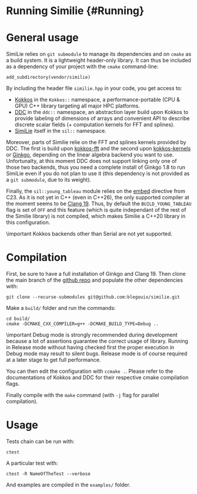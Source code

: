 # Running Similie {#Running}
<!--
SPDX-FileCopyrightText: 2024 Baptiste Legouix
SPDX-License-Identifier: GPL-3.0-or-later
-->

# General usage 

SimiLie relies on `git submodule` to manage its dependencies and on `cmake` as a build system. It is a lightweight header-only library. It can thus be included as a dependency of your project with the `cmake` command-line:

```
add_subdirectory(vendor/similie)
```

By including the header file `similie.hpp` in your code, you get access to:

- [Kokkos](https://github.com/kokkos/kokkos) in the `Kokkos::` namespace, a performance-portable (CPU & GPU) C++ library targeting all major HPC platforms.
- [DDC](https://github.com/CExA-project/ddc) in the `ddc::` namespace, an abstraction layer build upon Kokkos to provide labeling of dimensions of arrays and convenient API to describe discrete scalar fields (+ computation kernels for FFT and splines).
- [SimiLie](https://github.com/blegouix/similie) itself in the `sil::` namespace.

Moreover, parts of Similie relie on the FFT and splines kernels provided by DDC. The first is build upon [kokkos-fft](https://github.com/kokkos/kokkos-fft) and the second upon [kokkos-kernels](https://github.com/kokkos/kokkos-kernels) or [Ginkgo](https://github.com/ginkgo-project/ginkgo), depending on the linear algebra backend you want to use. Unfortunalty, at this moment DDC does not support linking only one of those two backends, thus you need a complete install of Ginkgo 1.8 to run SimiLie even if you do not plan to use it (this dependency is not provided as a `git submodule`, due to its weight). 

Finally, the `sil::young_tableau` module relies on the [embed](https://en.cppreference.com/w/c/preprocessor/embed) directive from C23. As it is not yet in C++ (even in C++26), the only supported compiler at the moment seems to be [Clang 19](https://github.com/llvm/llvm-project/releases). Thus, by default the `BUILD_YOUNG_TABLEAU` flag is set of `OFF` and this feature (which is quite independant of the rest of the Similie library) is not compiled, which makes Similie a C++20 library in this configuration.

\important Kokkos backends other than Serial are not yet supported.

# Compilation 

First, be sure to have a full installation of Ginkgo and Clang 19. Then clone the main branch of the [github repo](https://github.com/blegouix/similie) and populate the other dependencies with:

```
git clone --recurse-submodules git@github.com:blegouix/similie.git
```

Make a `build/` folder and run the commands:

```
cd build/
cmake -DCMAKE_CXX_COMPILER=g++ -DCMAKE_BUILD_TYPE=Debug ..
```

\important Debug mode is strongly recommended during development because a lot of assertions guarantee the correct usage of library. Running in Release mode without having checked first the proper execution in Debug mode may result to silent bugs. Release mode is of course required at a later stage to get full performance.

You can then edit the configuration with `ccmake .`. Please refer to the documentations of Kokkos and DDC for their respective cmake compilation flags.

Finally compile with the `make` command (with `-j` flag for parallel compilation).

# Usage

Tests chain can be run with:

```
ctest
```

A particular test with:

```
ctest -R NameOfTheTest --verbose
```

And examples are compiled in the `examples/` folder.
